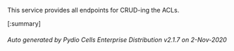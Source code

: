 






This service provides all endpoints for CRUD-ing the ACLs.

[:summary]

###### Auto generated by Pydio Cells Enterprise Distribution v2.1.7 on 2-Nov-2020
